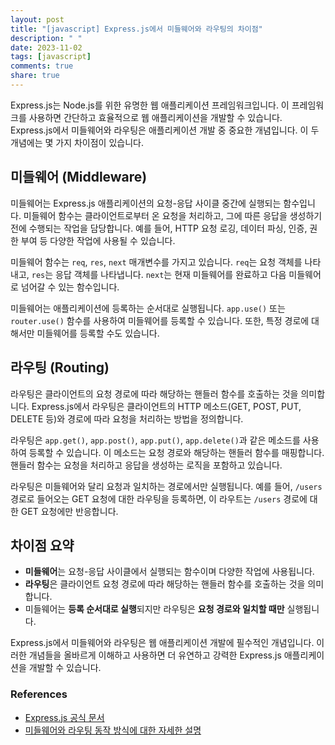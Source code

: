 ```yaml
---
layout: post
title: "[javascript] Express.js에서 미들웨어와 라우팅의 차이점"
description: " "
date: 2023-11-02
tags: [javascript]
comments: true
share: true
---
```


Express.js는 Node.js를 위한 유명한 웹 애플리케이션 프레임워크입니다. 이 프레임워크를 사용하면 간단하고 효율적으로 웹 애플리케이션을 개발할 수 있습니다. Express.js에서 미들웨어와 라우팅은 애플리케이션 개발 중 중요한 개념입니다. 이 두 개념에는 몇 가지 차이점이 있습니다.

## 미들웨어 (Middleware)
미들웨어는 Express.js 애플리케이션의 요청-응답 사이클 중간에 실행되는 함수입니다. 미들웨어 함수는 클라이언트로부터 온 요청을 처리하고, 그에 따른 응답을 생성하기 전에 수행되는 작업을 담당합니다. 예를 들어, HTTP 요청 로깅, 데이터 파싱, 인증, 권한 부여 등 다양한 작업에 사용될 수 있습니다.

미들웨어 함수는 `req`, `res`, `next` 매개변수를 가지고 있습니다. `req`는 요청 객체를 나타내고, `res`는 응답 객체를 나타냅니다. `next`는 현재 미들웨어를 완료하고 다음 미들웨어로 넘어갈 수 있는 함수입니다. 

미들웨어는 애플리케이션에 등록하는 순서대로 실행됩니다. `app.use()` 또는 `router.use()` 함수를 사용하여 미들웨어를 등록할 수 있습니다. 또한, 특정 경로에 대해서만 미들웨어를 등록할 수도 있습니다.

## 라우팅 (Routing)
라우팅은 클라이언트의 요청 경로에 따라 해당하는 핸들러 함수를 호출하는 것을 의미합니다. Express.js에서 라우팅은 클라이언트의 HTTP 메소드(GET, POST, PUT, DELETE 등)와 경로에 따라 요청을 처리하는 방법을 정의합니다.

라우팅은 `app.get()`, `app.post()`, `app.put()`, `app.delete()`과 같은 메소드를 사용하여 등록할 수 있습니다. 이 메소드는 요청 경로와 해당하는 핸들러 함수를 매핑합니다. 핸들러 함수는 요청을 처리하고 응답을 생성하는 로직을 포함하고 있습니다.

라우팅은 미들웨어와 달리 요청과 일치하는 경로에서만 실행됩니다. 예를 들어, `/users` 경로로 들어오는 GET 요청에 대한 라우팅을 등록하면, 이 라우트는 `/users` 경로에 대한 GET 요청에만 반응합니다.

## 차이점 요약
- **미들웨어**는 요청-응답 사이클에서 실행되는 함수이며 다양한 작업에 사용됩니다.
- **라우팅**은 클라이언트 요청 경로에 따라 해당하는 핸들러 함수를 호출하는 것을 의미합니다.
- 미들웨어는 **등록 순서대로 실행**되지만 라우팅은 **요청 경로와 일치할 때만** 실행됩니다.

Express.js에서 미들웨어와 라우팅은 웹 애플리케이션 개발에 필수적인 개념입니다. 이러한 개념들을 올바르게 이해하고 사용하면 더 유연하고 강력한 Express.js 애플리케이션을 개발할 수 있습니다.

### References
- [Express.js 공식 문서](https://expressjs.com/)
- [미들웨어와 라우팅 동작 방식에 대한 자세한 설명](https://velopert.com/2922)